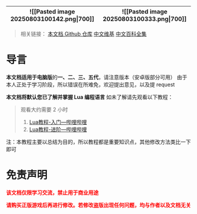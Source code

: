 
| ![[Pasted image 20250803100142.png\|700]] | ![[Pasted image 20250803100333.png\|700]] |
| ----------------------------------------- | ----------------------------------------- |
> 相关链接：
> [本文档 Github 仓库](https://github.com/MC123ACD/KR_modCourse)
> [中文维基](https://kingdomrush.huijiwiki.com/p/1)
> [中文百科全集](https://www.bilibili.com/read/readlist/rl141527)

# 导言
**本文档适用于电脑版**的**一、二、三、五代**，请注意版本（安卓版部分可用）
由于本人正处于学习阶段，所以错误在所难免，欢迎提出意见，以及提 request

**本文档将默认您已了解并掌握 Lua 编程语言**
如未了解请先观看以下教程：
> 观看大约需要 2 小时
> 1. [Lua教程-入门—哔哩哔哩](https://www.bilibili.com/video/BV1vf4y1L7Rb/)
> 2. [Lua教程-进阶—哔哩哔哩](https://www.bilibili.com/video/BV1WR4y1E7ud/)

注：本教程主要以总结为目的，所以教程都是重要知识点，其他修改方法类比一下即可

# 免责声明
**<font color="#ff0000">该文档仅限学习交流，禁止用于商业用途</font>**

**<font color="#ff0000">请购买正版游戏后再进行修改。若修改盗版出现任何问题，均与作者以及文档无关</font>**
